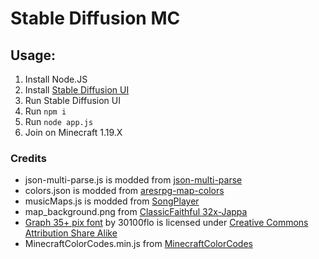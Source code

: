 # Stable Diffusion MC

## Usage:
1) Install Node.JS
2) Install [Stable Diffusion UI](https://github.com/cmdr2/stable-diffusion-ui)
3) Run Stable Diffusion UI
4) Run `npm i`
5) Run `node app.js`
6) Join on Minecraft 1.19.X

### Credits
- json-multi-parse.js is modded from [json-multi-parse](https://github.com/tremby/json-multi-parse)
- colors.json is modded from [aresrpg-map-colors](https://github.com/aresrpg/aresrpg-map-colors/blob/master/src/colors.js)
- musicMaps.js is modded from [SongPlayer](https://github.com/hhhzzzsss/SongPlayer/blob/master/src/main/java/com/github/hhhzzzsss/songplayer/song/MidiConverter.java)
- map_background.png from [ClassicFaithful 32x-Jappa](https://faithfulpack.net)
- [Graph 35+ pix font](http://fontstruct.com/fontstructions/show/664062) by 30100flo is licensed under [Creative Commons Attribution Share Alike](http://creativecommons.org/licenses/by-sa/3.0/)
- MinecraftColorCodes.min.js from [MinecraftColorCodes](https://github.com/FoxInFlame/MinecraftColorCodes)